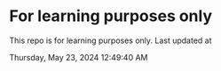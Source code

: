 # For learning purposes only
This repo is for learning purposes only.
Last updated at

Thursday, May 23, 2024 12:49:40 AM

